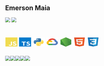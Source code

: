 ## Emerson Maia
 <div aling="left">
  <a href="https://github.com/mayaemerson"> </a>
    <!-- <p><img src="https://komarev.com/ghpvc/?username=mayamerson&color=yellow" alt="Contador de visualizações do perfil do GitHub de mayamerson" /></p>-->
    <img widht="530em" src="https://github-readme-stats.vercel.app/api?username=mayaemerson&show_icons=true&theme=dracula&include_all_commits=true&count_private=true"/>
    <img widht="530em" src="https://github-readme-stats.vercel.app/api/top-langs/?username=mayaemerson&layout=compact&langs_count=7&theme=dracula"/> 
  
   ##
   
</div>
<div style="display: inline_block"><br>
  <img align="center" alt="Rafa-Js" height="30" width="40" src="https://raw.githubusercontent.com/devicons/devicon/master/icons/javascript/javascript-plain.svg">
  <img align="center" alt="Rafa-Ts" height="30" width="40" src="https://raw.githubusercontent.com/devicons/devicon/master/icons/typescript/typescript-plain.svg">
  <img align="center" alt="Python" height="30" width="40" src="https://raw.githubusercontent.com/devicons/devicon/master/icons/python/python-original.svg">
  <img align="center" alt="Rafa-Js" height="30" width="40" src="https://raw.githubusercontent.com/devicons/devicon/master/icons/googlecloud/googlecloud-original.svg">
  <img align="center" alt="Rafa-React" height="30" width="40" src="https://raw.githubusercontent.com/devicons/devicon/master/icons/nodejs/nodejs-original.svg">
  <img align="center" alt="Rafa-HTML" height="30" width="40" src="https://raw.githubusercontent.com/devicons/devicon/master/icons/html5/html5-original.svg">
  <img align="center" alt="Rafa-CSS" height="30" width="40" src="https://raw.githubusercontent.com/devicons/devicon/master/icons/css3/css3-original.svg">
</div>

  ##
  
<div style="display: flex;">
  <a href="https://instagram.com/mayaemerson__" target="_blank"><img src="https://img.shields.io/badge/-Instagram-%23E4405F?style=for-the-badge&logo=instagram&logoColor=white" target="_blank"></a>
  <a href="https://www.linkedin.com/in/emerson-maia-256ba2232" target="_blank"><img src="https://img.shields.io/badge/-LinkedIn-%230077B5?style=for-the-badge&logo=linkedin&logoColor=white" target="_blank"></a>
  <a href = "mailto:maiaemerson@maiaemerson.com.br"><img src="https://img.shields.io/badge/-Gmail-%23333?style=for-the-badge&logo=gmail&logoColor=white" target="_blank"></a>
  <a href="https://medium.com/@maiaemersondev" target="_blank"><img src="https://img.shields.io/badge/-Medium-%2312100E?style=for-the-badge&logo=medium&logoColor=white" target="_blank"></a>
  <a href="https://www.youtube.com/channel/UC-m2G9h-T3EM0Eehd4_eyJw" target="_blank"><img src="https://img.shields.io/badge/-YouTube-%23FF0000?style=for-the-badge&logo=youtube&logoColor=white" target="_blank"></a> 
</div>
